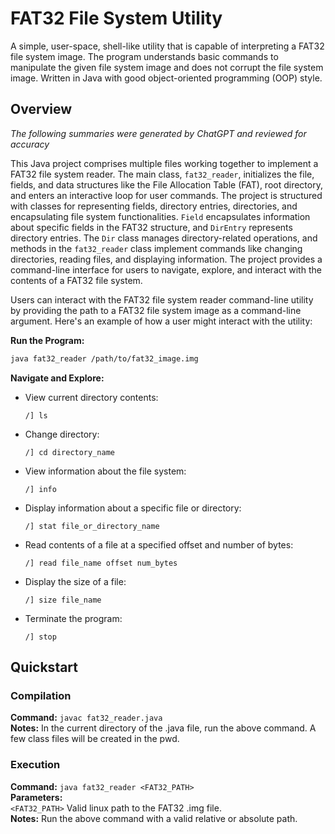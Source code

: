 # FAT32 File System Utility
A simple, user-space, shell-like utility that is capable of interpreting a FAT32 file system image. The program understands basic commands to manipulate the given file system image and does not corrupt the file system image. Written in Java with good object-oriented programming (OOP) style.  

## Overview
_The following summaries were generated by ChatGPT and reviewed for accuracy_  

This Java project comprises multiple files working together to implement a FAT32 file system reader. The main class, `fat32_reader`, initializes the file, fields, and data structures like the File Allocation Table (FAT), root directory, and enters an interactive loop for user commands. The project is structured with classes for representing fields, directory entries, directories, and encapsulating file system functionalities. `Field` encapsulates information about specific fields in the FAT32 structure, and `DirEntry` represents directory entries. The `Dir` class manages directory-related operations, and methods in the `fat32_reader` class implement commands like changing directories, reading files, and displaying information. The project provides a command-line interface for users to navigate, explore, and interact with the contents of a FAT32 file system.

Users can interact with the FAT32 file system reader command-line utility by providing the path to a FAT32 file system image as a command-line argument. Here's an example of how a user might interact with the utility:

**Run the Program:**
   ```bash
   java fat32_reader /path/to/fat32_image.img
   ```

**Navigate and Explore:**
   - View current directory contents:
     ```
     /] ls
     ```

   - Change directory:
     ```
     /] cd directory_name
     ```

   - View information about the file system:
     ```
     /] info
     ```

   - Display information about a specific file or directory:
     ```
     /] stat file_or_directory_name
     ```

   - Read contents of a file at a specified offset and number of bytes:
     ```
     /] read file_name offset num_bytes
     ```

   - Display the size of a file:
     ```
     /] size file_name
     ```

   - Terminate the program:
     ```
     /] stop
     ```
  
## Quickstart  
### Compilation  
__Command:__ `javac fat32_reader.java`   
__Notes:__ In the current directory of the .java file, run the above command. A few class files will be created in the pwd.   
  
### Execution  
__Command:__ `java fat32_reader <FAT32_PATH>`  
__Parameters:__  
`<FAT32_PATH>` Valid linux path to the FAT32 .img file.   
__Notes:__ Run the above command with a valid relative or absolute path.  
